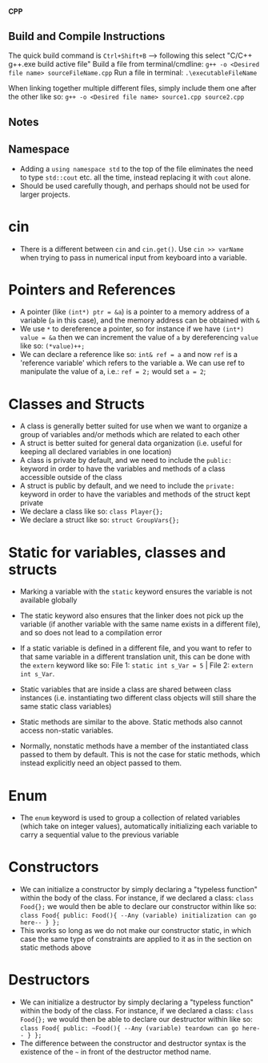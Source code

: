 #### CPP
## Build and Compile Instructions

The quick build command is `Ctrl+Shift+B` --> following this select "C/C++ g++.exe build active file"
Build a file from terminal/cmdline: `g++ -o <Desired file name> sourceFileName.cpp`
Run a file in terminal: `.\executableFileName`

When linking together multiple different files, simply include them one after the other like so: `g++ -o <Desired file name> source1.cpp source2.cpp`

## Notes

## Namespace

- Adding a `using namespace std` to the top of the file eliminates the need to type `std::cout` etc. all the time, instead replacing it with `cout` alone.
- Should be used carefully though, and perhaps should not be used for larger projects.

# cin

- There is a different between `cin` and `cin.get()`. Use `cin >> varName` when trying to pass in numerical input from keyboard into a variable.

# Pointers and References

- A pointer (like `(int*) ptr = &a`) is a pointer to a memory address of a variable (`a` in this case), and the memory address can be obtained with `&`
- We use `*` to dereference a pointer, so for instance if we have `(int*) value = &a` then we can increment the value of `a` by dereferencing `value` like so: `(*value)++;`
- We can declare a reference like so: `int& ref = a` and now `ref` is a 'reference variable' which refers to the variable a. We can use ref to manipulate the value of a, i.e.: `ref = 2;` would set `a = 2`;

# Classes and Structs

- A class is generally better suited for use when we want to organize a group of variables and/or methods which are related to each other
- A struct is better suited for general data organization (i.e. useful for keeping all declared variables in one location)
- A class is private by default, and we need to include the `public:` keyword in order to have the variables and methods of a class accessible outside of the class
- A struct is public by default, and we need to include the `private:` keyword in order to have the variables and methods of the struct kept private
- We declare a class like so: `class Player{};`
- We declare a struct like so: `struct GroupVars{};`

# Static for variables, classes and structs

- Marking a variable with the `static` keyword ensures the variable is not available globally
- The static keyword also ensures that the linker does not pick up the variable (if another variable with the same name exists in a different file), and so does not lead to a compilation error
- If a static variable is defined in a different file, and you want to refer to that same variable in a different translation unit, this can be done with the `extern` keyword like so:
  File 1: `static int s_Var = 5` | File 2: `extern int s_Var`.

- Static variables that are inside a class are shared between class instances (i.e. instantiating two different class objects will still share the same static class variables)
- Static methods are similar to the above. Static methods also cannot access non-static variables.
- Normally, nonstatic methods have a member of the instantiated class passed to them by default. This is not the case for static methods, which instead explicitly need an object passed to them.

# Enum

- The `enum` keyword is used to group a collection of related variables (which take on integer values), automatically initializing each variable to carry
  a sequential value to the previous variable

# Constructors

- We can initialize a constructor by simply declaring a "typeless function" within the body of the class. For instance, if we declared a class: `class Food{};`
  we would then be able to declare our constructor within like so: `class Food{ public: Food(){ --Any (variable) initialization can go here-- } };`
- This works so long as we do not make our constructor static, in which case the same type of constraints are applied to it as in the section on static methods above

# Destructors

- We can initialize a destructor by simply declaring a "typeless function" within the body of the class. For instance, if we declared a class: `class Food{};`
  we would then be able to declare our destructor within like so: `class Food{ public: ~Food(){ --Any (variable) teardown can go here-- } };`
- The difference between the constructor and destructor syntax is the existence of the `~` in front of the destructor method name.